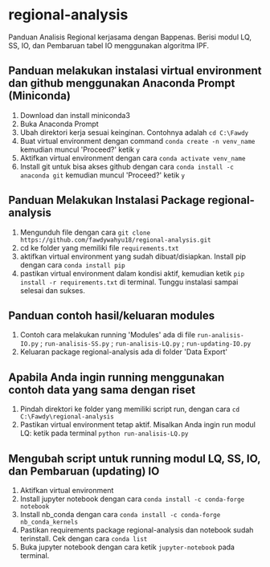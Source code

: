 # regional-analysis
Panduan Analisis Regional kerjasama dengan Bappenas. Berisi modul LQ, SS, IO, dan Pembaruan tabel IO menggunakan algoritma IPF.

## Panduan melakukan instalasi virtual environment dan github menggunakan Anaconda Prompt (Miniconda)
1. Download dan install miniconda3
2. Buka Anaconda Prompt
3. Ubah direktori kerja sesuai keinginan. Contohnya adalah `cd C:\Fawdy`
4. Buat virtual environment dengan command `conda create -n venv_name` kemudian muncul 'Proceed?' ketik `y`
5. Aktifkan virtual environment dengan cara `conda activate venv_name`
6. Install git untuk bisa akses github dengan cara `conda install -c anaconda git` kemudian muncul 'Proceed?' ketik `y`

## Panduan Melakukan Instalasi Package regional-analysis
1. Mengunduh file dengan cara `git clone https://github.com/fawdywahyu18/regional-analysis.git`
2. cd ke folder yang memiliki file `requirements.txt`
3. aktifkan virtual environment yang sudah dibuat/disiapkan. Install pip dengan cara `conda install pip`
4. pastikan virtual environment dalam kondisi aktif, kemudian ketik `pip install -r requirements.txt` di terminal. Tunggu instalasi sampai selesai dan sukses.

## Panduan contoh hasil/keluaran modules
1. Contoh cara melakukan running 'Modules' ada di file `run-analisis-IO.py` ; `run-analisis-SS.py` ; `run-analisis-LQ.py` ; `run-updating-IO.py`
2. Keluaran package regional-analysis ada di folder 'Data Export'

## Apabila Anda ingin running menggunakan contoh data yang sama dengan riset
1. Pindah direktori ke folder yang memiliki script run, dengan cara `cd C:\Fawdy\regional-analysis`
2. Pastikan virtual environment tetap aktif. Misalkan Anda ingin run modul LQ: ketik pada terminal `python run-analisis-LQ.py`

## Mengubah script untuk running modul LQ, SS, IO, dan Pembaruan (updating) IO
1. Aktifkan virtual environment
2. Install jupyter notebook dengan cara `conda install -c conda-forge notebook`
3. Install nb_conda dengan cara `conda install -c conda-forge nb_conda_kernels`
4. Pastikan requirements package regional-analysis dan notebook sudah terinstall. Cek dengan cara `conda list`
5. Buka jupyter notebook dengan cara ketik `jupyter-notebook` pada terminal.

